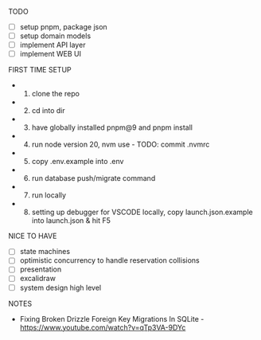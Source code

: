TODO

- [ ] setup pnpm, package json
- [ ] setup domain models
- [ ] implement API layer
- [ ] implement WEB UI

FIRST TIME SETUP

- 1.  clone the repo
- 2.  cd into dir
- 3.  have globally installed pnpm@9 and pnpm install
- 4.  run node version 20, nvm use - TODO: commit .nvmrc
- 5.  copy .env.example into .env
- 6.  run database push/migrate command
- 7.  run locally
- 8.  setting up debugger for VSCODE locally, copy launch.json.example into launch.json & hit F5

NICE TO HAVE

- [ ] state machines
- [ ] optimistic concurrency to handle reservation collisions
- [ ] presentation
- [ ] excalidraw
- [ ] system design high level

NOTES

- Fixing Broken Drizzle Foreign Key Migrations In SQLite - https://www.youtube.com/watch?v=qTp3VA-9DYc

